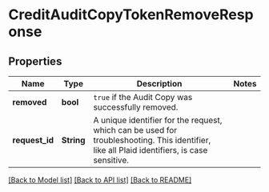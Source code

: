 # CreditAuditCopyTokenRemoveResponse

## Properties

Name | Type | Description | Notes
------------ | ------------- | ------------- | -------------
**removed** | **bool** | `true` if the Audit Copy was successfully removed. | 
**request_id** | **String** | A unique identifier for the request, which can be used for troubleshooting. This identifier, like all Plaid identifiers, is case sensitive. | 

[[Back to Model list]](../README.md#documentation-for-models) [[Back to API list]](../README.md#documentation-for-api-endpoints) [[Back to README]](../README.md)


